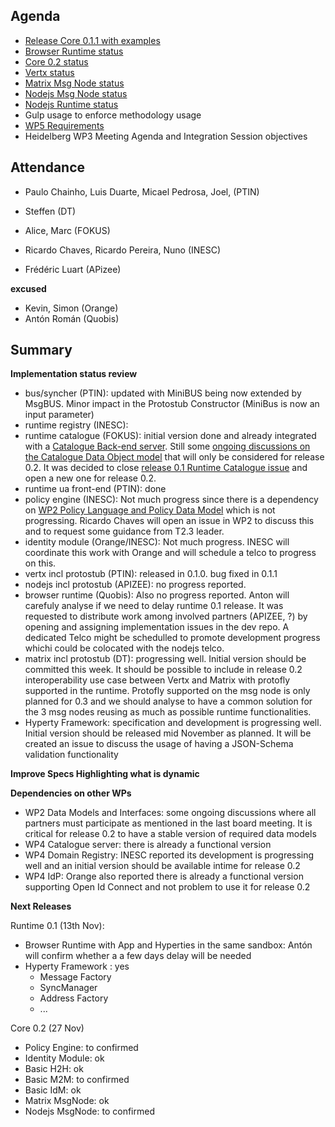 Agenda
------

-	[Release Core 0.1.1 with examples](https://github.com/reTHINK-project/dev-runtime-core/releases/tag/v0.1.1)
-	[Browser Runtime status](https://github.com/reTHINK-project/dev-runtime-browser/issues)
-	[Core 0.2 status](https://github.com/reTHINK-project/dev-runtime-core/milestones/Core%200.2)
-	[Vertx status](https://github.com/reTHINK-project/dev-msg-node-vertx/issues)
-	[Matrix Msg Node status](https://github.com/reTHINK-project/dev-msg-node-matrix)
-	[Nodejs Msg Node status](https://github.com/reTHINK-project/dev-msg-node-nodejs/issues)
-	[Nodejs Runtime status](https://github.com/reTHINK-project/dev-runtime-nodejs)
-	Gulp usage to enforce methodology usage
-	[WP5 Requirements](https://github.com/reTHINK-project/scenario-service-implementation/issues/4)
-	Heidelberg WP3 Meeting Agenda and Integration Session objectives

Attendance
----------

-	Paulo Chainho, Luis Duarte, Micael Pedrosa, Joel, (PTIN)
-	Steffen (DT)
-	Alice, Marc (FOKUS)
-	Ricardo Chaves, Ricardo Pereira, Nuno (INESC)

-	Frédéric Luart (APizee)



**excused**

-	Kevin, Simon (Orange)
-	Antón Román (Quobis)


Summary
-------

**Implementation status review**

-	bus/syncher (PTIN): updated with MiniBUS being now extended by MsgBUS. Minor impact in the Protostub Constructor (MiniBus is now an input parameter)
-	runtime registry (INESC):
-	runtime catalogue (FOKUS): initial version done and already integrated with a [Catalogue Back-end server](https://github.com/reTHINK-project/dev-catalogue). Still some [ongoing discussions on the Catalogue Data Object model](https://github.com/reTHINK-project/architecture/issues/65) that will only be considered for release 0.2. It was decided to close [release 0.1 Runtime Catalogue issue](https://github.com/reTHINK-project/dev-runtime-core/issues/3) and open a new one for release 0.2.
-	runtime ua front-end (PTIN): done
-	policy engine (INESC): Not much progress since there is a dependency on [WP2 Policy Language and Policy Data Model](https://github.com/reTHINK-project/architecture/tree/master/Policies-in-reTHINK) which is not progressing. Ricardo Chaves will open an issue in WP2 to discuss this and to request some guidance from T2.3 leader.
-	identity module (Orange/INESC): Not much progress. INESC will coordinate this work with Orange and will schedule a telco to progress on this.
-	vertx incl protostub (PTIN): released in 0.1.0. bug fixed in 0.1.1
-	nodejs incl protostub (APIZEE): no progress reported.
-	browser runtime (Quobis): Also no progress reported. Anton will carefuly analyse if we need to delay runtime 0.1 release. It was requested to distribute work among involved partners (APIZEE, ?) by opening and assigning implementation issues in the dev repo. A dedicated Telco might be schedulled to promote development progress whichi could be colocated with the nodejs telco.
-	matrix incl protostub (DT): progressing well. Initial version should be committed this week. It should be possible to include in release 0.2 interoperability use case between Vertx and Matrix with protofly supported in the runtime. Protofly supported on the msg node is only planned for 0.3 and we should analyse to have a common solution for the 3 msg nodes reusing as much as possible runtime functionalities.
-	Hyperty Framework: specification and development is progressing well. Initial version should be released mid November as planned. It will be created an issue to discuss the usage of having a JSON-Schema validation functionality

**Improve Specs Highlighting what is dynamic**

**Dependencies on other WPs**

-	WP2 Data Models and Interfaces: some ongoing discussions where all partners must participate as mentioned in the last board meeting. It is critical for release 0.2 to have a stable version of required data models
-	WP4 Catalogue server: there is already a functional version
-	WP4 Domain Registry: INESC reported its development is progressing well and an initial version should be available intime for release 0.2
-	WP4 IdP: Orange also reported there is already a functional version supporting Open Id Connect and not problem to use it for release 0.2

**Next Releases**

Runtime 0.1 (13th Nov):

-	Browser Runtime with App and Hyperties in the same sandbox: Antón will confirm whether a a few days delay will be needed
-	Hyperty Framework : yes
	-	Message Factory
	-	SyncManager
	-	Address Factory
	-	...

Core 0.2 (27 Nov)

-	Policy Engine: to confirmed
-	Identity Module: ok
-	Basic H2H: ok
-	Basic M2M: to confirmed
-	Basic IdM: ok
-	Matrix MsgNode: ok
-	Nodejs MsgNode: to confirmed
